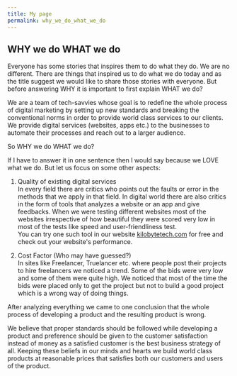 ```yaml
---
title: My page
permalink: why_we_do_what_we_do
---
```


## WHY we do WHAT we do

Everyone has some stories that inspires them to do what they do. We are no different. There are things that inspired us to do what we do today and as the title suggest we would like to share those stories with everyone. But before answering WHY it is important to first explain WHAT we do?

We are a team of tech-savvies whose goal is to redefine the whole process of digital marketing by setting up new standards and breaking the conventional norms in order to provide world class services to our clients. We provide digital services (websites, apps etc.) to the businesses to automate their processes and reach out to a larger audience.

So WHY we do WHAT we do?

If I have to answer it in one sentence then I would say because we LOVE what we do. But let us focus on some other aspects:

1. Quality of existing digital services  
In every field there are critics who points out the faults or error in the methods that we apply in that field. In digital world there are also critics in the form of tools that analyzes a website or an app and give feedbacks.
When we were testing different websites most of the websites irrespective of how beautiful they were scored very low in most of the tests like speed and user-friendliness test.  
You can try one such tool in our website [kilobytetech.com](https://kilobytetech.com) for free and check out your website's performance.

2. Cost Factor (Who may have guessed?)  
In sites like Freelancer, Truelancer etc. where people post their projects to hire freelancers we noticed a trend. Some of the bids were very low and some of them were quite high. We noticed that most of the time the bids were placed only to get the project but not to build a good project which is a wrong way of doing things.

After analyzing everything we came to one conclusion that the whole process of developing a product and the resulting product is wrong.

We believe that proper standards should be followed while developing a product and preference should be given to the customer satisfaction instead of money as a satisfied customer is the best business strategy of all. Keeping these beliefs in our minds and hearts we build world class products at reasonable prices that satisfies both our customers and users of the product.
